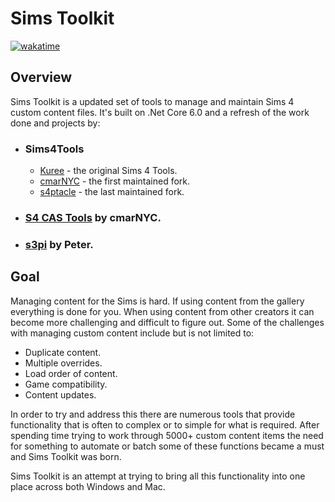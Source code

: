# Sims Toolkit

[![wakatime](https://wakatime.com/badge/github/BinaryMisfit/sims-toolkit.svg)](https://wakatime.com/badge/github/BinaryMisfit/sims-toolkit)

## Overview

Sims Toolkit is a updated set of tools to manage and maintain Sims 4 custom content files. It's built on .Net Core 6.0 and a refresh of the work done and projects by:

- ### Sims4Tools
    - [Kuree](https://github.com/Kuree/Sims4Tools) - the original Sims 4 Tools.
    - [cmarNYC](https://github.com/cmarNYC/Sims4Tools) - the first maintained fork.
    - [s4ptacle](https://github.com/s4ptacle/Sims4Tools) - the last maintained fork.
- ### [S4 CAS Tools](https://modthesims.info/d/582348/s4-cas-tools-updated-to-v3-5-3-1-on-9-11-2021.html) by cmarNYC.
- ### [s3pi](http://s3pi.sourceforge.net/) by Peter.

## Goal

Managing content for the Sims is hard. If using content from the gallery everything is done for you. When using content from other creators it can become more challenging 
and difficult to figure out. Some of the challenges with managing custom content include but is not limited to:

- Duplicate content.
- Multiple overrides.
- Load order of content.
- Game compatibility.
- Content updates.

In order to try and address this there are numerous tools that provide functionality that is often to complex or to simple for what is required. After 
spending time trying to work through 5000+ custom content items the need for something to automate or batch some of these functions became a must and 
Sims Toolkit was born.

Sims Toolkit is an attempt at trying to bring all this functionality into one place across both Windows and Mac.
